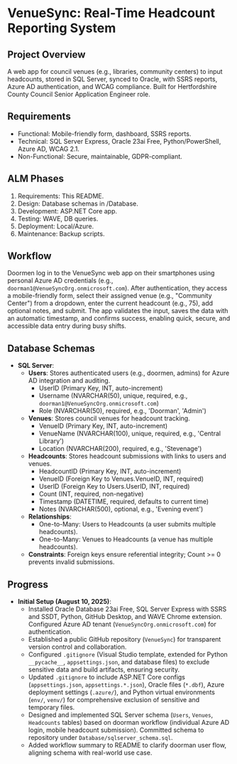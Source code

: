 # VenueSync: Real-Time Headcount Reporting System

## Project Overview
A web app for council venues (e.g., libraries, community centers) to input headcounts, stored in SQL Server, synced to Oracle, with SSRS reports, Azure AD authentication, and WCAG compliance. Built for Hertfordshire County Council Senior Application Engineer role.

## Requirements
- Functional: Mobile-friendly form, dashboard, SSRS reports.
- Technical: SQL Server Express, Oracle 23ai Free, Python/PowerShell, Azure AD, WCAG 2.1.
- Non-Functional: Secure, maintainable, GDPR-compliant.

## ALM Phases
1. Requirements: This README.
2. Design: Database schemas in /Database.
3. Development: ASP.NET Core app.
4. Testing: WAVE, DB queries.
5. Deployment: Local/Azure.
6. Maintenance: Backup scripts.

## Workflow
Doormen log in to the VenueSync web app on their smartphones using personal Azure AD credentials (e.g., `doorman1@VenueSyncOrg.onmicrosoft.com`). After authentication, they access a mobile-friendly form, select their assigned venue (e.g., "Community Center") from a dropdown, enter the current headcount (e.g., 75), add optional notes, and submit. The app validates the input, saves the data with an automatic timestamp, and confirms success, enabling quick, secure, and accessible data entry during busy shifts.

## Database Schemas
- **SQL Server**:
  - **Users**: Stores authenticated users (e.g., doormen, admins) for Azure AD integration and auditing.
    - UserID (Primary Key, INT, auto-increment)
    - Username (NVARCHAR(50), unique, required, e.g., `doorman1@VenueSyncOrg.onmicrosoft.com`)
    - Role (NVARCHAR(50), required, e.g., 'Doorman', 'Admin')
  - **Venues**: Stores council venues for headcount tracking.
    - VenueID (Primary Key, INT, auto-increment)
    - VenueName (NVARCHAR(100), unique, required, e.g., 'Central Library')
    - Location (NVARCHAR(200), required, e.g., 'Stevenage')
  - **Headcounts**: Stores headcount submissions with links to users and venues.
    - HeadcountID (Primary Key, INT, auto-increment)
    - VenueID (Foreign Key to Venues.VenueID, INT, required)
    - UserID (Foreign Key to Users.UserID, INT, required)
    - Count (INT, required, non-negative)
    - Timestamp (DATETIME, required, defaults to current time)
    - Notes (NVARCHAR(500), optional, e.g., 'Evening event')
  - **Relationships**:
    - One-to-Many: Users to Headcounts (a user submits multiple headcounts).
    - One-to-Many: Venues to Headcounts (a venue has multiple headcounts).
  - **Constraints**: Foreign keys ensure referential integrity; Count >= 0 prevents invalid submissions.

## Progress
- **Initial Setup (August 10, 2025)**:
  - Installed Oracle Database 23ai Free, SQL Server Express with SSRS and SSDT, Python, GitHub Desktop, and WAVE Chrome extension. Configured Azure AD tenant (`VenueSyncOrg.onmicrosoft.com`) for authentication.
  - Established a public GitHub repository (`VenueSync`) for transparent version control and collaboration.
  - Configured `.gitignore` (Visual Studio template, extended for Python `__pycache__`, `appsettings.json`, and database files) to exclude sensitive data and build artifacts, ensuring security.
  - Updated `.gitignore` to include ASP.NET Core configs (`appsettings.json`, `appsettings.*.json`), Oracle files (`*.dbf`), Azure deployment settings (`.azure/`), and Python virtual environments (`env/`, `venv/`) for comprehensive exclusion of sensitive and temporary files.
  - Designed and implemented SQL Server schema (`Users`, `Venues`, `Headcounts` tables) based on doorman workflow (individual Azure AD login, mobile headcount submission). Committed schema to repository under `Database/sqlserver_schema.sql`.
  - Added workflow summary to README to clarify doorman user flow, aligning schema with real-world use case.